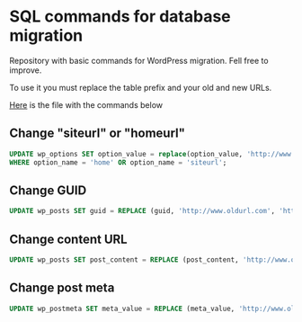 # SQL commands for database migration
Repository with basic commands for WordPress migration. Fell free to improve.

To use it you must replace the table prefix and your old and new URLs.

[Here](https://github.com/quevenrib/wordpress-migration/all-database-commands.sql) is the file with the commands below

## Change "siteurl" or "homeurl"
```sql
UPDATE wp_options SET option_value = replace(option_value, 'http://www.oldurl.com', 'http://www.newurl.com')
WHERE option_name = 'home' OR option_name = 'siteurl';
```
## Change GUID
```sql
UPDATE wp_posts SET guid = REPLACE (guid, 'http://www.oldurl.com', 'http://www.newurl.com');
```

## Change content URL
```sql
UPDATE wp_posts SET post_content = REPLACE (post_content, 'http://www.oldurl.com', 'http://www.newurl.com');
```

## Change post meta
```sql
UPDATE wp_postmeta SET meta_value = REPLACE (meta_value, 'http://www.oldurl.com','http://www.newurl.com');
```
